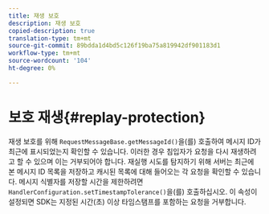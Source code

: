 ```yaml
---
title: 재생 보호
description: 재생 보호
copied-description: true
translation-type: tm+mt
source-git-commit: 89bdda1d4bd5c126f19ba75a819942df901183d1
workflow-type: tm+mt
source-wordcount: '104'
ht-degree: 0%

---
```



# 보호 재생{#replay-protection}

재생 보호를 위해 `RequestMessageBase.getMessageId()`을(를) 호출하여 메시지 ID가 최근에 표시되었는지 확인할 수 있습니다. 이러한 경우 침입자가 요청을 다시 재생하려고 할 수 있으며 이는 거부되어야 합니다. 재실행 시도를 탐지하기 위해 서버는 최근에 본 메시지 ID 목록을 저장하고 캐시된 목록에 대해 들어오는 각 요청을 확인할 수 있습니다. 메시지 식별자를 저장할 시간을 제한하려면 `HandlerConfiguration.setTimestampTolerance()`을(를) 호출하십시오. 이 속성이 설정되면 SDK는 지정된 시간(초) 이상 타임스탬프를 포함하는 요청을 거부합니다.
